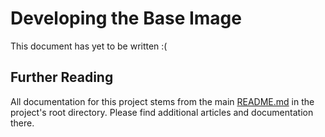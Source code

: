 Developing the Base Image
=========================

This document has yet to be written :(

## Further Reading

All documentation for this project stems from the main [README.md](../README.md)
in the project's root directory.  Please find additional articles and
documentation there.